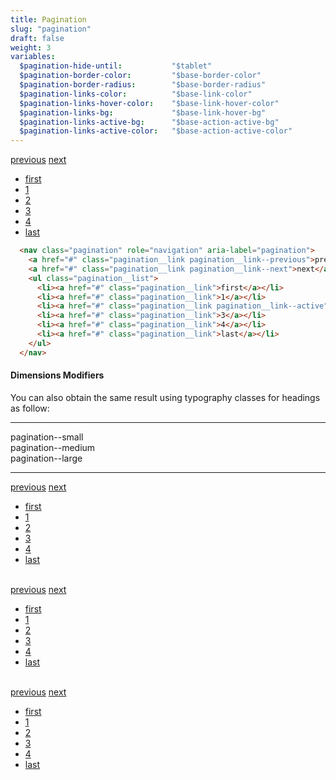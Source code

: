 ```yaml
---
title: Pagination
slug: "pagination"
draft: false
weight: 3
variables:
  $pagination-hide-until:           "$tablet"
  $pagination-border-color:         "$base-border-color"
  $pagination-border-radius:        "$base-border-radius"
  $pagination-links-color:          "$base-link-color"
  $pagination-links-hover-color:    "$base-link-hover-color"
  $pagination-links-bg:             "$base-link-hover-bg"
  $pagination-links-active-bg:      "$base-action-active-bg"
  $pagination-links-active-color:   "$base-action-active-color"
---
```


<section>
  <nav class="pagination" role="navigation" aria-label="pagination">
    <a href="#" class="pagination__link pagination__link--previous">previous</a>
    <a href="#" class="pagination__link pagination__link--next">next</a>
    <ul class="pagination__list">
      <li><a href="#" class="pagination__link">first</a></li>
      <li><a href="#" class="pagination__link">1</a></li>
      <li><a href="#" class="pagination__link pagination__link--active">2</a></li>
      <li><a href="#" class="pagination__link">3</a></li>
      <li><a href="#" class="pagination__link">4</a></li>
      <li><a href="#" class="pagination__link">last</a></li>
    </ul>
  </nav>
</section>


```html
  <nav class="pagination" role="navigation" aria-label="pagination">
    <a href="#" class="pagination__link pagination__link--previous">previous</a>
    <a href="#" class="pagination__link pagination__link--next">next</a>
    <ul class="pagination__list">
      <li><a href="#" class="pagination__link">first</a></li>
      <li><a href="#" class="pagination__link">1</a></li>
      <li><a href="#" class="pagination__link pagination__link--active">2</a></li>
      <li><a href="#" class="pagination__link">3</a></li>
      <li><a href="#" class="pagination__link">4</a></li>
      <li><a href="#" class="pagination__link">last</a></li>
    </ul>
  </nav>
```
<section>
<h4>Dimensions Modifiers</h4>
  <p>You can also obtain the same result using typography classes for headings as follow:</p>
  <hr />
  <nav class="row">
    <div class="row__item">
      <div class="t--center">
        pagination--small
      </div>
    </div>
    <div class="row__item">
      <div class="t--center">
        pagination--medium
      </div>
    </div>
    <div class="row__item">
      <div class="t--center">
          pagination--large
      </div>
    </div>
  </nav>
</section>
<hr />
<nav class="pagination pagination--small" role="navigation" aria-label="pagination">
  <a href="#" class="pagination__link pagination__link--previous">previous</a>
  <a href="#" class="pagination__link pagination__link--next">next</a>
  <ul class="pagination__list">
    <li><a href="#" class="pagination__link">first</a></li>
    <li><a href="#" class="pagination__link">1</a></li>
    <li><a href="#" class="pagination__link pagination__link--active">2</a></li>
    <li><a href="#" class="pagination__link">3</a></li>
    <li><a href="#" class="pagination__link">4</a></li>
    <li><a href="#" class="pagination__link">last</a></li>
  </ul>
</nav>
<br />
<nav class="pagination pagination--medium" role="navigation" aria-label="pagination">
  <a href="#" class="pagination__link pagination__link--previous">previous</a>
  <a href="#" class="pagination__link pagination__link--next">next</a>
  <ul class="pagination__list">
    <li><a href="#" class="pagination__link">first</a></li>
    <li><a href="#" class="pagination__link">1</a></li>
    <li><a href="#" class="pagination__link pagination__link--active">2</a></li>
    <li><a href="#" class="pagination__link">3</a></li>
    <li><a href="#" class="pagination__link">4</a></li>
    <li><a href="#" class="pagination__link">last</a></li>
  </ul>
</nav>
<br />
<nav class="pagination pagination--large" role="navigation" aria-label="pagination">
  <a href="#" class="pagination__link pagination__link--previous">previous</a>
  <a href="#" class="pagination__link pagination__link--next">next</a>
  <ul class="pagination__list">
    <li><a href="#" class="pagination__link">first</a></li>
    <li><a href="#" class="pagination__link">1</a></li>
    <li><a href="#" class="pagination__link pagination__link--active">2</a></li>
    <li><a href="#" class="pagination__link">3</a></li>
    <li><a href="#" class="pagination__link">4</a></li>
    <li><a href="#" class="pagination__link">last</a></li>
  </ul>
</nav>
